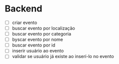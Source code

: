 # Backend

- [ ] criar evento
- [ ] buscar evento por localização
- [ ] buscar evento por categoria
- [ ] byscar evento por nome
- [ ] buscar evento por id
- [ ] inserir usuário ao evento
- [ ] validar se usuário já existe ao inserí-lo no evento